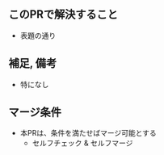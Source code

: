
## このPRで解決すること

<!--
ここに、このPRで解決する内容を書いてください

主に `このPRで出来るようになったこと` を書く

特に説明文を記載するほどでもないような
PRのタイトル読めばわかる明確なPRの場合は、
`表題の通り` でも構いません。
-->

- 表題の通り


## 補足, 備考

<!--
任意で記入してください。

特に `このPRでは対応しないことやまだ出来ないことを書く` があれば書いてください。

何もなければ、「特になし」でokです
-->

- 特になし

## マージ条件

<!--
このPRがマージ可能となる条件を、以下から適宜選んでください
(以下に当てはまるものがない場合は適宜追記してください)

- 本PRは、下記チェックがついている条件を満たせばマージ可能とする
  - buildの通過
  - linterの通過
  - セルフチェック & セルフマージ
  - レビューを通過する
  - 意思決定者の合意が取れる
  - 情報共有が完了する

-->

- 本PRは、条件を満たせばマージ可能とする
  - セルフチェック & セルフマージ

